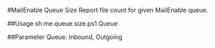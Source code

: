 #MailEnable Queue Size
Report file count for given MailEnable queue.
 
##Usage
sh.me.queue.size.ps1 Queue

##Parameter
Queue: Inbound, Outgoing
